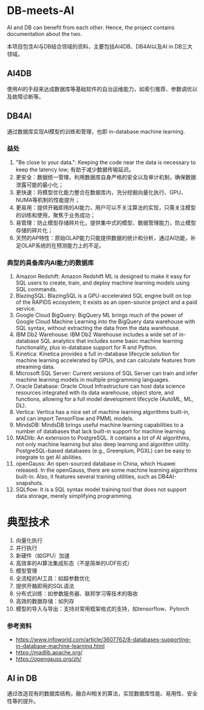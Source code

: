 # DB-meets-AI
AI and DB can benefit from each other. Hence, the project contains documentation about the two.

本项目包含AI与DB结合领域的资料，主要包括AI4DB、DB4AI以及AI in DB三大领域。

## AI4DB
使用AI的手段来达成数据库等基础软件的自治运维能力，如索引推荐、参数调优以及故障诊断等。

## DB4AI
通过数据库实现AI模型的训练和管理，也即 in-database machine learning.

### 益处

1. "Be close to your data.": Keeping the code near the data is necessary to keep the latency low; 有助于减少数据传输延迟。
2. 更安全：数据统一管理，利用数据库自身严格的安全以及审计机制，确保数据泄露可能的最小化；
3. 更快速：将模型优化能力整合在数据库内，充分挖掘向量化执行、GPU、NUMA等机制的性能提升；
4. 更易用：提供开箱即用的AI能力，用户可以不关注算法的实现，只需关注模型的训练和使用，聚焦于业务成功；
5. 易管理：防止模型存储碎片化，提供集中式的模型、数据管理能力，防止模型存储的碎片化；
6. 天然的AP特性：原始OLAP能力只能提供数据的统计和分析，通过AI功能，补足OLAP系统的在预测能力上的不足。

### 典型的具备库内AI能力的数据库

1. Amazon Redshift: Amazon Redshift ML is designed to make it easy for SQL users to create, train, and deploy machine learning models using SQL commands. 
2. BlazingSQL: BlazingSQL is a GPU-accelerated SQL engine built on top of the RAPIDS ecosystem; it exists as an open-source project and a paid service.
3. Google Cloud BigQuery: BigQuery ML brings much of the power of Google Cloud Machine Learning into the BigQuery data warehouse with SQL syntax, without extracting the data from the data warehouse.
4. IBM Db2 Warehouse: IBM Db2 Warehouse includes a wide set of in-database SQL analytics that includes some basic machine learning functionality, plus in-database support for R and Python.
5. Kinetica: Kinetica provides a full in-database lifecycle solution for machine learning accelerated by GPUs, and can calculate features from streaming data.
6. Microsoft SQL Server: Current versions of SQL Server can train and infer machine learning models in multiple programming languages.
7. Oracle Database: Oracle Cloud Infrastructure can host data science resources integrated with its data warehouse, object store, and functions, allowing for a full model development lifecycle (AutoML, ML, DL).
8. Vertica: Vertica has a nice set of machine learning algorithms built-in, and can import TensorFlow and PMML models.
9. MindsDB: MindsDB brings useful machine learning capabilities to a number of databases that lack built-in support for machine learning.
10. MADlib: An extension to PostgreSQL. It contains a lot of AI algorithms, not only machine learning but also deep learning and algorithm utility. PostgreSQL-based databases (e.g., Greenplum, PGXL) can be easy to integrate to get AI abilities.
11. openGauss: An open-sourced database in China, which Huawei released. In the openGauss, there are some machine learning algorithms built-in. Also, it features several training utilities, such as DB4AI-snapshots. 
12. SQLflow: It is a SQL syntax model training tool that does not support data storage, merely simplifying programming. 

# 典型技术
1. 向量化执行
2. 并行执行
3. 新硬件（如GPU）加速
4. 高效率的AI算法集成形态（不是简单的UDF形式）
5. 模型管理
6. 全流程的AI工具：如超参数优化
7. 提供开箱即用的SQL语法
8. 分布式训练：如参数服务器、联邦学习等技术的吸收
9. 高效的数据存储：如列存
10. 模型的导入与导出：支持对常用框架格式的支持，如tensorflow、Pytorch


### 参考资料

- https://www.infoworld.com/article/3607762/8-databases-supporting-in-database-machine-learning.html
- https://madlib.apache.org/
- https://opengauss.org/zh/

## AI in DB
通过改造现有的数据库结构，融合AI相关的算法，实现数据库性能、易用性、安全性等的提升。

